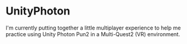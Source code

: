 # UnityPhoton
 I'm currently putting together a little multiplayer experience to help me practice using Unity Photon Pun2 in a Multi-Quest2 (VR) environment.
